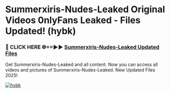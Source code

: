 # Summerxiris-Nudes-Leaked Original Videos 0nlyFans Leaked - Files Updated! (hybk)

<h3>🔴 CLICK HERE 🌐==►► <a href="https://tinyurl.com/5h6xmrr3" rel="nofollow">Summerxiris-Nudes-Leaked Updated Files</a></h3>

Get Summerxiris-Nudes-Leaked and all content. Now you can access all videos and pictures of Summerxiris-Nudes-Leaked. New Updated Files 2025!

[![hybk](https://i.imgur.com/KVD873Z.gif)](https://tinyurl.com/5h6xmrr3)
